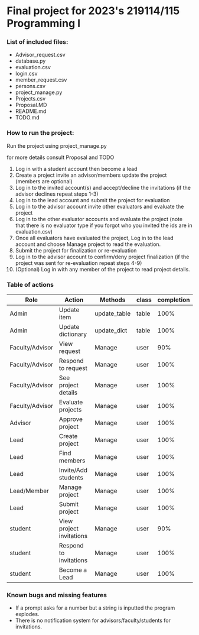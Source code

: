 # Final project for 2023's 219114/115 Programming I

### List of included files:

- Advisor_request.csv
- database.py
- evaluation.csv
- login.csv
- member_request.csv
- persons.csv
- project_manage.py
- Projects.csv
- Proposal.MD
- README.md
- TODO.md

### How to run the project:

Run the project using project_manage.py

for more details consult Proposal and TODO
1. Log in with a student account then become a lead
2. Create a project invite an advisor/members update the project (members are optional)
3. Log in to the invited account(s) and accept/decline the invitations
   (if the advisor declines repeat steps 1-3)
4. Log in to the lead account and submit the project for evaluation
5. Log in to the advisor account invite other evaluators and evaluate the project
6. Log in to the other evaluator accounts and evaluate the project
   (note that there is no evaluator type if you forgot who you invited the ids
are in evaluation.csv)
7. Once all evaluators have evaluated the project, Log in to the lead account
and choose Manage project to read the evaluation.
8. Submit the project for finalization or re-evaluation
9. Log in to the advisor account to confirm/deny project finalization (if the
project was sent for re-evaluation repeat steps 4-9)
10. (Optional) Log in with any member of the project to read project details.

### Table of actions

| Role            | Action                   | Methods      | class | completion |
|-----------------|--------------------------|--------------|-------|------------|
| Admin           | Update item              | update_table | table | 100%       |
| Admin           | Update dictionary        | update_dict  | table | 100%       |
| Faculty/Advisor | View request             | Manage       | user  | 90%        |
| Faculty/Advisor | Respond to request       | Manage       | user  | 100%       |
| Faculty/Advisor | See project details      | Manage       | user  | 100%       |
| Faculty/Advisor | Evaluate projects        | Manage       | user  | 100%       |
| Advisor         | Approve project          | Manage       | user  | 100%       |
| Lead            | Create project           | Manage       | user  | 100%       |
| Lead            | Find members             | Manage       | user  | 100%       |
| Lead            | Invite/Add students      | Manage       | user  | 100%       |
| Lead/Member     | Manage project           | Manage       | user  | 100%       |
| Lead            | Submit project           | Manage       | user  | 100%       |
| student         | View project invitations | Manage       | user  | 90%        |
| student         | Respond to invitations   | Manage       | user  | 100%       |
| student         | Become a Lead            | Manage       | user  | 100%       |

### Known bugs and missing features

- If a prompt asks for a number but a string is inputted the
program explodes.
- There is no notification system for advisors/faculty/students for
invitations.